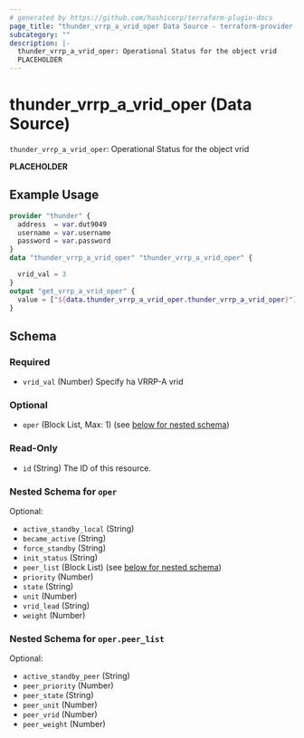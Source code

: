 ```yaml
---
# generated by https://github.com/hashicorp/terraform-plugin-docs
page_title: "thunder_vrrp_a_vrid_oper Data Source - terraform-provider-thunder"
subcategory: ""
description: |-
  thunder_vrrp_a_vrid_oper: Operational Status for the object vrid
  PLACEHOLDER
---
```


# thunder_vrrp_a_vrid_oper (Data Source)

`thunder_vrrp_a_vrid_oper`: Operational Status for the object vrid

__PLACEHOLDER__

## Example Usage

```terraform
provider "thunder" {
  address  = var.dut9049
  username = var.username
  password = var.password
}
data "thunder_vrrp_a_vrid_oper" "thunder_vrrp_a_vrid_oper" {

  vrid_val = 3
}
output "get_vrrp_a_vrid_oper" {
  value = ["${data.thunder_vrrp_a_vrid_oper.thunder_vrrp_a_vrid_oper}"]
}
```

<!-- schema generated by tfplugindocs -->
## Schema

### Required

- `vrid_val` (Number) Specify ha VRRP-A vrid

### Optional

- `oper` (Block List, Max: 1) (see [below for nested schema](#nestedblock--oper))

### Read-Only

- `id` (String) The ID of this resource.

<a id="nestedblock--oper"></a>
### Nested Schema for `oper`

Optional:

- `active_standby_local` (String)
- `became_active` (String)
- `force_standby` (String)
- `init_status` (String)
- `peer_list` (Block List) (see [below for nested schema](#nestedblock--oper--peer_list))
- `priority` (Number)
- `state` (String)
- `unit` (Number)
- `vrid_lead` (String)
- `weight` (Number)

<a id="nestedblock--oper--peer_list"></a>
### Nested Schema for `oper.peer_list`

Optional:

- `active_standby_peer` (String)
- `peer_priority` (Number)
- `peer_state` (String)
- `peer_unit` (Number)
- `peer_vrid` (Number)
- `peer_weight` (Number)


